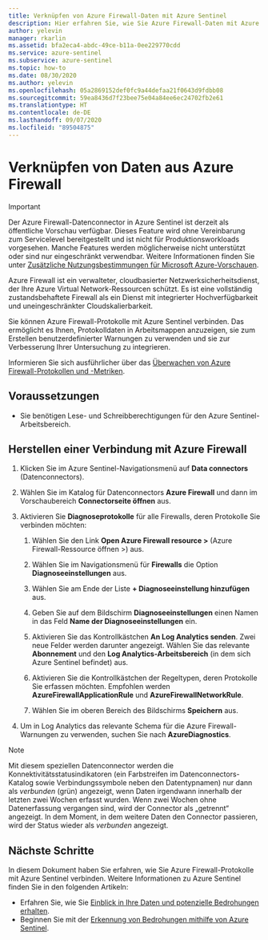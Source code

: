 ```yaml
---
title: Verknüpfen von Azure Firewall-Daten mit Azure Sentinel
description: Hier erfahren Sie, wie Sie Azure Firewall-Daten mit Azure Sentinel verknüpfen.
author: yelevin
manager: rkarlin
ms.assetid: bfa2eca4-abdc-49ce-b11a-0ee229770cdd
ms.service: azure-sentinel
ms.subservice: azure-sentinel
ms.topic: how-to
ms.date: 08/30/2020
ms.author: yelevin
ms.openlocfilehash: 05a2869152def0fc9a44defaa21f0643d9fdbb08
ms.sourcegitcommit: 59ea8436d7f23bee75e04a84ee6ec24702fb2e61
ms.translationtype: HT
ms.contentlocale: de-DE
ms.lasthandoff: 09/07/2020
ms.locfileid: "89504875"
---
```

# <a name="connect-data-from-azure-firewall"></a>Verknüpfen von Daten aus Azure Firewall

> [!IMPORTANT]
> Der Azure Firewall-Datenconnector in Azure Sentinel ist derzeit als öffentliche Vorschau verfügbar.
> Dieses Feature wird ohne Vereinbarung zum Servicelevel bereitgestellt und ist nicht für Produktionsworkloads vorgesehen. Manche Features werden möglicherweise nicht unterstützt oder sind nur eingeschränkt verwendbar. Weitere Informationen finden Sie unter [Zusätzliche Nutzungsbestimmungen für Microsoft Azure-Vorschauen](https://azure.microsoft.com/support/legal/preview-supplemental-terms/).

Azure Firewall ist ein verwalteter, cloudbasierter Netzwerksicherheitsdienst, der Ihre Azure Virtual Network-Ressourcen schützt. Es ist eine vollständig zustandsbehaftete Firewall als ein Dienst mit integrierter Hochverfügbarkeit und uneingeschränkter Cloudskalierbarkeit. 

Sie können Azure Firewall-Protokolle mit Azure Sentinel verbinden. Das ermöglicht es Ihnen, Protokolldaten in Arbeitsmappen anzuzeigen, sie zum Erstellen benutzerdefinierter Warnungen zu verwenden und sie zur Verbesserung Ihrer Untersuchung zu integrieren.

Informieren Sie sich ausführlicher über das [Überwachen von Azure Firewall-Protokollen und -Metriken](https://docs.microsoft.com/azure/firewall/tutorial-diagnostics).

## <a name="prerequisites"></a>Voraussetzungen

- Sie benötigen Lese- und Schreibberechtigungen für den Azure Sentinel-Arbeitsbereich.

## <a name="connect-to-azure-firewall"></a>Herstellen einer Verbindung mit Azure Firewall
    
1. Klicken Sie im Azure Sentinel-Navigationsmenü auf **Data connectors** (Datenconnectors).

1. Wählen Sie im Katalog für Datenconnectors **Azure Firewall** und dann im Vorschaubereich **Connectorseite öffnen** aus.

1. Aktivieren Sie **Diagnoseprotokolle** für alle Firewalls, deren Protokolle Sie verbinden möchten:

    1. Wählen Sie den Link **Open Azure Firewall resource >** (Azure Firewall-Ressource öffnen >) aus.

    1. Wählen Sie im Navigationsmenü für **Firewalls** die Option **Diagnoseeinstellungen** aus.

    1. Wählen Sie am Ende der Liste **+ Diagnoseeinstellung hinzufügen** aus.

    1. Geben Sie auf dem Bildschirm **Diagnoseeinstellungen** einen Namen in das Feld **Name der Diagnoseeinstellungen** ein.
    
    1. Aktivieren Sie das Kontrollkästchen **An Log Analytics senden**. Zwei neue Felder werden darunter angezeigt. Wählen Sie das relevante **Abonnement** und den **Log Analytics-Arbeitsbereich** (in dem sich Azure Sentinel befindet) aus.

    1. Aktivieren Sie die Kontrollkästchen der Regeltypen, deren Protokolle Sie erfassen möchten. Empfohlen werden **AzureFirewallApplicationRule** und **AzureFirewallNetworkRule**.

    1. Wählen Sie im oberen Bereich des Bildschirms **Speichern** aus.

1. Um in Log Analytics das relevante Schema für die Azure Firewall-Warnungen zu verwenden, suchen Sie nach **AzureDiagnostics**.

> [!NOTE]
>
> Mit diesem speziellen Datenconnector werden die Konnektivitätsstatusindikatoren (ein Farbstreifen im Datenconnectors-Katalog sowie Verbindungssymbole neben den Datentypnamen) nur dann als *verbunden* (grün) angezeigt, wenn Daten irgendwann innerhalb der letzten zwei Wochen erfasst wurden. Wenn zwei Wochen ohne Datenerfassung vergangen sind, wird der Connector als „getrennt“ angezeigt. In dem Moment, in dem weitere Daten den Connector passieren, wird der Status wieder als *verbunden* angezeigt.

## <a name="next-steps"></a>Nächste Schritte
In diesem Dokument haben Sie erfahren, wie Sie Azure Firewall-Protokolle mit Azure Sentinel verbinden. Weitere Informationen zu Azure Sentinel finden Sie in den folgenden Artikeln:
- Erfahren Sie, wie Sie [Einblick in Ihre Daten und potenzielle Bedrohungen erhalten](quickstart-get-visibility.md).
- Beginnen Sie mit der [Erkennung von Bedrohungen mithilfe von Azure Sentinel](tutorial-detect-threats-built-in.md).
